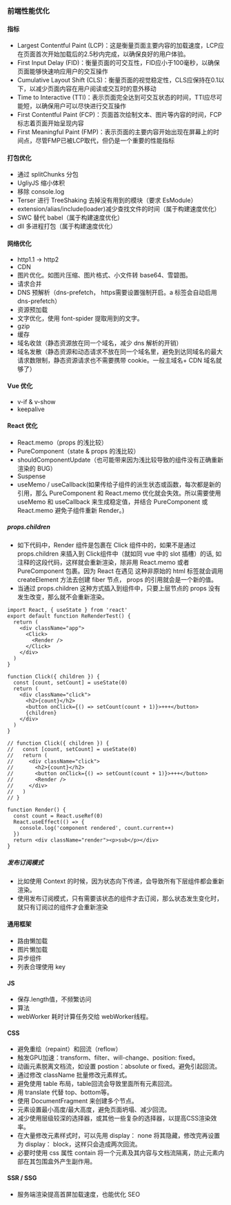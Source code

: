 ### 前端性能优化
#### 指标
- ‌Largest Contentful Paint (LCP)‌：这是衡量页面主要内容的加载速度，LCP应在页面首次开始加载后的2.5秒内完成，以确保良好的用户体验。
- ‌First Input Delay (FID)‌：衡量页面的可交互性，FID应小于100毫秒，以确保页面能够快速响应用户的交互操作‌
- ‌Cumulative Layout Shift (CLS)‌：衡量页面的视觉稳定性，CLS应保持在0.1以下，以减少页面内容在用户阅读或交互时的意外移动‌
- ‌Time to Interactive (TTI)‌：表示页面完全达到可交互状态的时间，TTI应尽可能短，以确保用户可以尽快进行交互操作‌
- ‌First Contentful Paint (FCP)‌：页面首次绘制文本、图片等内容的时间，FCP标志着页面开始呈现内容‌
- ‌First Meaningful Paint (FMP)‌：表示页面的主要内容开始出现在屏幕上的时间点，尽管FMP已被LCP取代，但仍是一个重要的性能指标‌
#### 打包优化
- 通过 splitChunks 分包
- UgliyJS 缩小体积
- 移除 console.log
- Terser 进行 TreeShaking 去掉没有用到的模块（要求 EsModule）
- extension/alias/include(loader)减少查找文件的时间（属于构建速度优化）
- SWC 替代 babel（属于构建速度优化）
- dll 多进程打包（属于构建速度优化）
#### 网络优化
- http1.1 -> http2
- CDN
- 图片优化。如图片压缩、图片格式、小文件转 base64、雪碧图。
- 请求合并
- DNS 预解析（dns-prefetch， https需要设置<meta http-equiv="x-dns-prefetch-control" content="on">强制开启。a 标签会自动启用 dns-prefetch）
- 资源预加载
- 文字优化，使用 font-spider 提取用到的文字。
- gzip
- 缓存
- 域名收敛（静态资源放在同一个域名，减少 dns 解析的开销）
- 域名发散（静态资源和动态请求不放在同一个域名里，避免到达同域名的最大请求数限制，静态资源请求也不需要携带 cookie。一般主域名+ CDN 域名就够了）
#### Vue 优化
- v-if & v-show
- keepalive
#### React 优化
- React.memo（props 的浅比较）
- PureComponent（state & props 的浅比较）
- shouldComponentUpdate（也可能带来因为浅比较导致的组件没有正确重新渲染的 BUG）
- Suspense
- useMemo / useCallback(如果传给子组件的派生状态或函数，每次都是新的引用，那么 PureComponent 和 React.memo 优化就会失效。所以需要使用 useMemo 和 useCallback 来生成稳定值，并结合 PureComponent 或 React.memo 避免子组件重新 Render。)
##### props.children
- 如下代码中，Render 组件是包裹在 Click 组件中的，如果不是通过 props.children 来插入到 Click组件中（就如同 vue 中的 slot 插槽）的话, 如注释的这段代码，这样就会重新渲染，除非用 React.memo 或者 PureComponent 包裹。因为 React 在遇见<XXXX> 这种非原始的 html 标签就会调用 createElement 方法去创建 fiber 节点， props 的引用就会是一个新的值。
- 当通过 props.children 这种方式插入到组件中，只要上层节点的 props 没有发生改变，那么就不会重新渲染。
```tsx
import React, { useState } from 'react'
export default function ReRenderTest() {
  return (
    <div className="app">
      <Click>
        <Render />
      </Click>
    </div>
  )
}

function Click({ children }) {
  const [count, setCount] = useState(0)
  return (
    <div className="click">
      <h2>{count}</h2>
      <button onClick={() => setCount(count + 1)}>+++</button>
      {children}
    </div>
  )
}

// function Click({ children }) {
//   const [count, setCount] = useState(0)
//   return (
//     <div className="click">
//       <h2>{count}</h2>
//       <button onClick={() => setCount(count + 1)}>+++</button>
//       <Render />
//     </div>
//   )
// }

function Render() {
  const count = React.useRef(0)
  React.useEffect(() => {
    console.log('component rendered', count.current++)
  })
  return <div className="render"><p>sub</p></div>
}

```
##### 发布订阅模式
- 比如使用 Context 的时候，因为状态向下传递，会导致所有下层组件都会重新渲染。
- 使用发布订阅模式，只有需要该状态的组件才去订阅，那么状态发生变化时，就只有订阅过的组件才会重新渲染
#### 通用框架
- 路由懒加载
- 图片懒加载
- 异步组件
- 列表合理使用 key
#### JS
- 保存.length值，不频繁访问
- 算法
- webWorker 耗时计算任务交给 webWorker线程。
#### CSS
- 避免重绘（repaint）和回流（reflow）
- 触发GPU加速：transform、filter、will-change、position: fixed。
- 动画元素脱离文档流，如设置 postion：absolute or fixed。避免引起回流。
- 通过修改 className 批量修改元素样式。
- 避免使用 table 布局，table回流会导致里面所有元素回流。
- 用 translate 代替 top、bottom等。
- 使用 DocumentFragment 来创建多个节点。
- 元素设置最小高度/最大高度，避免页面坍塌、减少回流。
- 减少使用层级较深的选择器，或其他一些复杂的选择器，以提高CSS渲染效率。
- 在大量修改元素样式时，可以先用 display： none 将其隐藏，修改完再设置为 display： block，这样只会造成两次回流。
- 必要时使用 css 属性 contain 将一个元素及其内容与文档流隔离，防止元素内部在其包围盒外产生副作用。
#### SSR / SSG
- 服务端渲染提高首屏加载速度，也能优化 SEO


